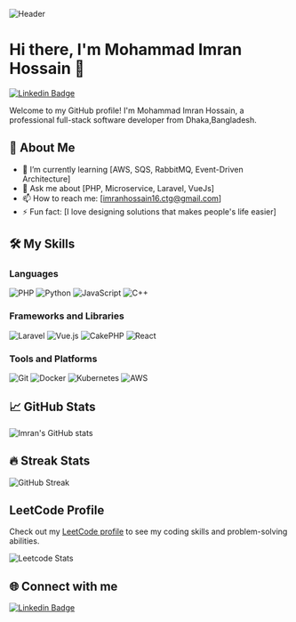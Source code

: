 ![Header](https://i.postimg.cc/T3CHPHRT/my-profile-picture.jpg)

# Hi there, I'm Mohammad Imran Hossain 👋

[![Linkedin Badge](https://img.shields.io/badge/-Mohammad%20Imran%20Hossain-0077B5?style=flat-square&logo=Linkedin&logoColor=white&link=https://www.linkedin.com/in/mohammad-imran-hossain-783803135/)](https://www.linkedin.com/in/mohammad-imran-hossain-783803135/)


Welcome to my GitHub profile! I'm Mohammad Imran Hossain, a professional full-stack software developer from Dhaka,Bangladesh.

## 🚀 About Me

- 🌱 I’m currently learning [AWS, SQS, RabbitMQ, Event-Driven Architecture]
- 💬 Ask me about [PHP, Microservice, Laravel, VueJs]
- 📫 How to reach me: [imranhossain16.ctg@gmail.com]
- ⚡ Fun fact: [I love designing solutions that makes people's life easier]

## 🛠️ My Skills

### Languages

![PHP](https://img.shields.io/badge/-PHP-777BB4?style=flat-square&logo=php&logoColor=white)
![Python](https://img.shields.io/badge/-Python-3776AB?style=flat-square&logo=python&logoColor=white)
![JavaScript](https://img.shields.io/badge/-JavaScript-F7DF1E?style=flat-square&logo=javascript&logoColor=black)
![C++](https://img.shields.io/badge/-C++-00599C?style=flat-square&logo=cplusplus&logoColor=white)

### Frameworks and Libraries

![Laravel](https://img.shields.io/badge/-Laravel-FF2D20?style=flat-square&logo=laravel&logoColor=white)
![Vue.js](https://img.shields.io/badge/-Vue.js-4FC08D?style=flat-square&logo=vue-dot-js&logoColor=white)
![CakePHP](https://img.shields.io/badge/-CakePHP-D33C43?style=flat-square&logo=cakephp&logoColor=white)
![React](https://img.shields.io/badge/-React-61DAFB?style=flat-square&logo=react&logoColor=black)


### Tools and Platforms

![Git](https://img.shields.io/badge/-Git-F05032?style=flat-square&logo=git&logoColor=white)
![Docker](https://img.shields.io/badge/-Docker-2496ED?style=flat-square&logo=docker&logoColor=white)
![Kubernetes](https://img.shields.io/badge/-Kubernetes-326CE5?style=flat-square&logo=kubernetes&logoColor=white)
![AWS](https://img.shields.io/badge/-AWS-232F3E?style=flat-square&logo=amazon-aws&logoColor=white)

## 📈 GitHub Stats

![Imran's GitHub stats](https://github-readme-stats.vercel.app/api?username=imranctg16&show_icons=true&theme=radical)

## 🔥 Streak Stats

![GitHub Streak](https://github-readme-streak-stats.herokuapp.com/?user=imranctg16&theme=radical)

## LeetCode Profile

Check out my [LeetCode profile](https://leetcode.com/user5383h) to see my coding skills and problem-solving abilities.

![Leetcode Stats](https://leetcard.jacoblin.cool/user5383h)


## 🌐 Connect with me

[![Linkedin Badge](https://img.shields.io/badge/-ImranHossain-blue?style=flat-square&logo=Linkedin&logoColor=white&link=https://www.linkedin.com/in/mohammad-imran-hossain-783803135/)](https://www.linkedin.com/in/mohammad-imran-hossain-783803135/)
